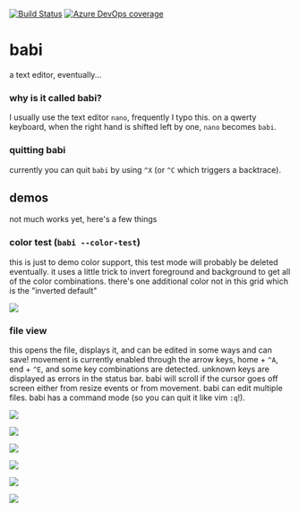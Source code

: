 [![Build Status](https://dev.azure.com/asottile/asottile/_apis/build/status/asottile.babi?branchName=master)](https://dev.azure.com/asottile/asottile/_build/latest?definitionId=29&branchName=master)
[![Azure DevOps coverage](https://img.shields.io/azure-devops/coverage/asottile/asottile/29/master.svg)](https://dev.azure.com/asottile/asottile/_build/latest?definitionId=29&branchName=master)

babi
====

a text editor, eventually...

### why is it called babi?

I usually use the text editor `nano`, frequently I typo this.  on a qwerty
keyboard, when the right hand is shifted left by one, `nano` becomes `babi`.

### quitting babi

currently you can quit `babi` by using `^X` (or `^C` which triggers a
backtrace).

## demos

not much works yet, here's a few things

### color test (`babi --color-test`)

this is just to demo color support, this test mode will probably be deleted
eventually.  it uses a little trick to invert foreground and background to
get all of the color combinations.  there's one additional color not in this
grid which is the "inverted default"

![](https://i.fluffy.cc/rwdVdMsmZGDZrsT2qVlZHL5Z0XGj9v5v.png)

### file view

this opens the file, displays it, and can be edited in some ways and can save!
movement is currently enabled through the arrow keys, home + `^A`, end + `^E`,
and some key combinations are detected.  unknown keys are displayed as errors
in the status bar.  babi will scroll if the cursor goes off screen either from
resize events or from movement.  babi can edit multiple files.  babi has a
command mode (so you can quit it like vim `:q`!).

![](https://i.fluffy.cc/14Xc4hZg87CBnRBPGgFTKWbQFXFDmmwx.png)

![](https://i.fluffy.cc/wLvTm86lbLnjBgF0WtVQpsxW90QbJwz5.png)

![](https://i.fluffy.cc/RhVmwb8MQkZZbC399GtV99RSH3SB6FTZ.png)

![](https://i.fluffy.cc/dKDd9rBm7hsXVsgZfvXM63gC8QQxJdhk.png)

![](https://i.fluffy.cc/PQq1sqpcx59tWNFGF4nThQH1gSVHjVCn.png)

![](https://i.fluffy.cc/KfGg7NhNTTH5X4ZsxdsMt72RVg5nR79H.png)
